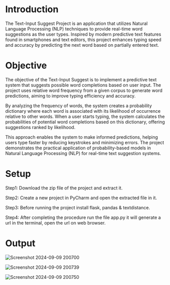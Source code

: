 # Introduction

The Text-Input Suggest Project is an application that utilizes Natural Language Processing (NLP) techniques to provide real-time word suggestions as the user types.
Inspired by modern predictive text features found in smartphones and text editors, this project enhances typing speed and accuracy by predicting the next word based on partially entered text.

# Objective

The objective of the Text-Input Suggest is to implement a predictive text system that suggests possible word completions based on user input. The project uses relative word frequency from a given corpus to generate word predictions, aiming to improve typing efficiency and accuracy.

By analyzing the frequency of words, the system creates a probability dictionary where each word is associated with its likelihood of occurrence relative to other words. When a user starts typing, the system calculates the probabilities of potential word completions based on this dictionary, offering suggestions ranked by likelihood.

This approach enables the system to make informed predictions, helping users type faster by reducing keystrokes and minimizing errors. The project demonstrates the practical application of probability-based models in Natural Language Processing (NLP) for real-time text suggestion systems.

# Setup
Step1: Download the zip file of the project and extract it.

Step2: Create a new project in PyCharm and open the extracted file in it.

Step3: Before running the project install flask, pandas & textdistance.

Step4: After completing the procedure run the file app.py it will generate a url in the terminal, 
       open the url on web browser. 

# Output

![Screenshot 2024-09-09 200700](https://github.com/user-attachments/assets/367781f9-9efe-430e-a526-04a45f037ffa)

![Screenshot 2024-09-09 200739](https://github.com/user-attachments/assets/dce306a9-f20c-4473-a826-d87e0fd6e102)

![Screenshot 2024-09-09 200750](https://github.com/user-attachments/assets/9a399ad6-904e-48c0-8e1c-fea0a330d730)




